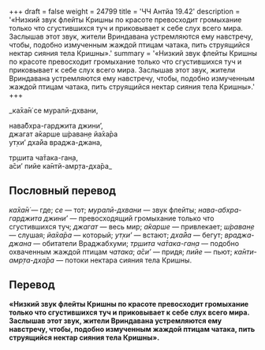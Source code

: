 +++
draft = false
weight = 24799
title = 'ЧЧ Антйа 19.42'
description = '«Низкий звук флейты Кришны по красоте превосходит громыхание только что сгустившихся туч и приковывает к себе слух всего мира. Заслышав этот звук, жители Вриндавана устремляются ему навстречу, чтобы, подобно измученным жаждой птицам чатака, пить струящийся нектар сияния тела Кришны».'
summary = '«Низкий звук флейты Кришны по красоте превосходит громыхание только что сгустившихся туч и приковывает к себе слух всего мира. Заслышав этот звук, жители Вриндавана устремляются ему навстречу, чтобы, подобно измученным жаждой птицам чатака, пить струящийся нектар сияния тела Кришны».'
+++

_ка̄ха̄н̇ се муралӣ-дхвани,  
  
нава̄бхра-гарджита джини’,  
джагат а̄карше ш́раван̣е йа̄ха̄ра  
ут̣хи’ дха̄йа враджа-джана,  
  
тр̣шита ча̄така-ган̣а,  
а̄си’ пийе ка̄нтй-амр̣та-дха̄ра_

## Пословный перевод

_ка̄ха̄н̇_ — где; _се_ — тот; _муралӣ_\-_дхвани_ — звук флейты; _нава_\-_абхра_\-_гарджита_ _джини’_ — превосходящий громыхание только что сгустившихся туч; _джагат_ — весь мир; _а̄карше_ — привлекает; _ш́раван̣е_ — слушая; _йа̄ха̄ра_ — который; _ут̣хи’_ — встают; _дха̄йа_ — бегут; _враджа_\-_джана_ — обитатели Враджабхуми; _тр̣шита_ _ча̄така_\-_ган̣а_ — подобно охваченным жаждой птицам _чатака_; _а̄си’_ — придя; _пийе_ — пьют; _ка̄нти_\-_амр̣та_\-_дха̄ра_ — потоки нектара сияния тела Кришны.

## Перевод

**«Низкий звук флейты Кришны по красоте превосходит громыхание только что сгустившихся туч и приковывает к себе слух всего мира. Заслышав этот звук, жители Вриндавана устремляются ему навстречу, чтобы, подобно измученным жаждой птицам чатака, пить струящийся нектар сияния тела Кришны».**

